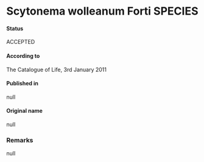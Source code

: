 # Scytonema wolleanum Forti SPECIES

#### Status
ACCEPTED

#### According to
The Catalogue of Life, 3rd January 2011

#### Published in
null

#### Original name
null

### Remarks
null